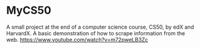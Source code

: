 # MyCS50
A small project at the end of a computer science course, CS50, by edX and HarvardX.
A basic demonstration of how to scrape information from the web.
https://www.youtube.com/watch?v=m72pweLB3Zc
